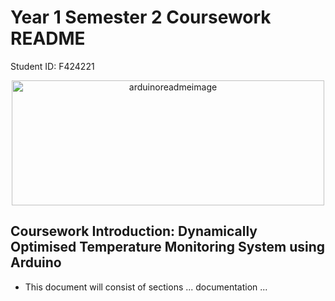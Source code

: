 <H1>Year 1 Semester 2 Coursework README</H1> Student ID: F424221

<p align="center">
  <img src="https://miro.medium.com/v2/resize:fit:1400/0*fxa2PVq7rnWwv0RA" alt="arduinoreadmeimage" width="500" height="200">
</p>

<h2>Coursework Introduction: Dynamically Optimised Temperature Monitoring System using Arduino</h2>

* This document will consist of sections ... documentation ...

